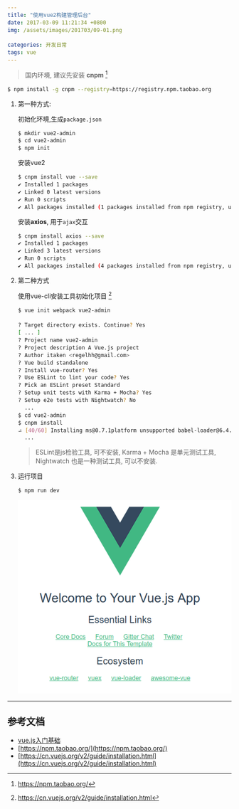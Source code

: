 ```yaml
---
title: "使用vue2构建管理后台"
date: 2017-03-09 11:21:34 +0800
img: /assets/images/201703/09-01.png

categories: 开发日常
tags: vue
---
```


> 国内环境, 建议先安装 **cnpm** [^1]
```bash
$ npm install -g cnpm --registry=https://registry.npm.taobao.org
```

1. 第一种方式:

    初始化环境,生成`package.json`
    ```bash
    $ mkdir vue2-admin
    $ cd vue2-admin
    $ npm init
    ```
    安装vue2
    ```bash
    $ cnpm install vue --save
    ✔ Installed 1 packages
    ✔ Linked 0 latest versions
    ✔ Run 0 scripts
    ✔ All packages installed (1 packages installed from npm registry, used 5s, speed 101.32kB/s, json 1(10.35kB), tarball 476.16kB)
    ```
    安装**axios**, 用于`ajax`交互
    ```bash
    $ cnpm install axios --save
    ✔ Installed 1 packages
    ✔ Linked 3 latest versions
    ✔ Run 0 scripts
    ✔ All packages installed (4 packages installed from npm registry, used 5s, speed 28.3kB/s, json 4(42.27kB), tarball 96.79kB)
    ```

1. 第二种方式

    使用vue-cli安装工具初始化项目 [^2]
    ```bash
    $ vue init webpack vue2-admin

    ? Target directory exists. Continue? Yes
    [ ... ]
    ? Project name vue2-admin
    ? Project description A Vue.js project
    ? Author itaken <regelhh@gmail.com>
    ? Vue build standalone
    ? Install vue-router? Yes
    ? Use ESLint to lint your code? Yes
    ? Pick an ESLint preset Standard
    ? Setup unit tests with Karma + Mocha? Yes
    ? Setup e2e tests with Nightwatch? No
      ...
    $ cd vue2-admin
    $ cnpm install
    ⠴ [40/60] Installing ms@0.7.1platform unsupported babel-loader@6.4.0 › webpack@2.2.1 › watchpack@1.3.1 › chokidar@1.6.1 ›
      ...
    ```
    > ESLint是js检验工具, 可不安装, Karma + Mocha 是单元测试工具, Nightwatch 也是一种测试工具, 可以不安装.

1. 运行项目
    ```bash
    $ npm run dev
    ```
    ![vue 项目](/assets/images/201703/09-01.png)

---
## 参考文档
- [vue.js入门基础](http://www.imooc.com/learn/694)
- [https://npm.taobao.org/](https://npm.taobao.org/)
- [https://cn.vuejs.org/v2/guide/installation.html](https://cn.vuejs.org/v2/guide/installation.html)



[^1]: https://npm.taobao.org/
[^2]: https://cn.vuejs.org/v2/guide/installation.html
